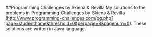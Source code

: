 ##Programming Challenges by Skiena & Revilla
My solutions to the problems in Programming Challenges by Skiena & Revilla (http://www.programming-challenges.com/pg.php?page=studenthome&threshold=0&perpage=8&pagenum=0). These solutions are written in Java language.
